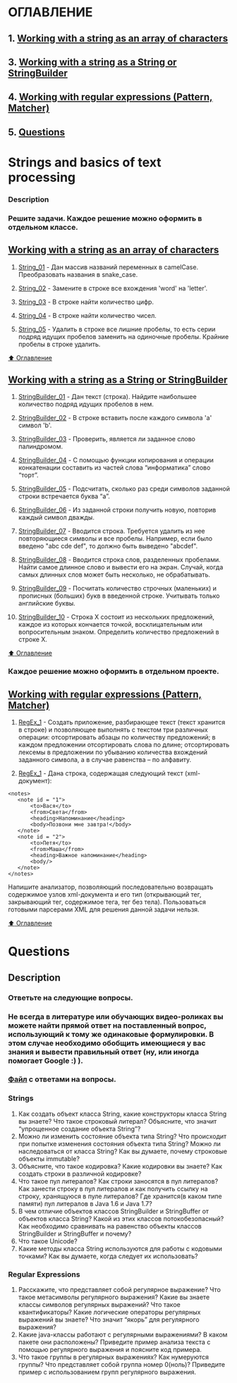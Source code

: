 # ОГЛАВЛЕНИЕ
## 1. [Working with a string as an array of characters](#Working-with-a-string-as-an-array-of-characters)
## 3. [Working with a string as a String or StringBuilder](#Working-with-a-string-as-a-String-or-StringBuilder)
## 4. [Working with regular expressions (Pattern, Matcher)](#Working-with-regular-expressions-(Pattern,-Matcher))
## 5. [Questions](#Questions)

# Strings and basics of text processing

### Description
### Решите задачи. Каждое решение можно оформить в отдельном классе.

## [Working with a string as an array of characters](https://github.com/vitalikulsha/java-course3/tree/master/3_StringCharArray)

1. [String_01](https://github.com/vitalikulsha/java-course3/blob/master/3_StringCharArray/String_01.java) - Дан массив названий переменных в camelCase. Преобразовать названия в snake_case.

2. [String_02](https://github.com/vitalikulsha/java-course3/blob/master/3_StringCharArray/String_02.java) - Замените в строке все вхождения 'word' на 'letter'.

3. [String_03](https://github.com/vitalikulsha/java-course3/blob/master/3_StringCharArray/String_03.java) - В строке найти количество цифр.

4. [String_04](https://github.com/vitalikulsha/java-course3/blob/master/3_StringCharArray/String_04.java) - В строке найти количество чисел.

5. [String_05](https://github.com/vitalikulsha/java-course3/blob/master/3_StringCharArray/String_05.java) - Удалить в строке все лишние пробелы, то есть серии подряд идущих пробелов заменить на одиночные пробелы. Крайние пробелы в строке удалить.

[:arrow_up: Оглавление](#ОГЛАВЛЕНИЕ)

## [Working with a string as a String or StringBuilder](https://github.com/vitalikulsha/java-course3/tree/master/4_StringAndStringBuilder)
1. [StringBuilder_01](https://github.com/vitalikulsha/java-course3/blob/master/4_StringAndStringBuilder/StringBuilder_01.java) - Дан текст (строка). Найдите наибольшее количество подряд идущих пробелов в нем.

2. [StringBuilder_02](https://github.com/vitalikulsha/java-course3/blob/master/4_StringAndStringBuilder/StringBuilder_02.java) - В строке вставить после каждого символа 'a' символ 'b'.

3. [StringBuilder_03](https://github.com/vitalikulsha/java-course3/blob/master/4_StringAndStringBuilder/StringBuilder_03.java) - Проверить, является ли заданное слово палиндромом.

4. [StringBuilder_04](https://github.com/vitalikulsha/java-course3/blob/master/4_StringAndStringBuilder/StringBuilder_04.java) - С помощью функции копирования и операции конкатенации составить из частей слова “информатика” слово “торт”.

5. [StringBuilder_05](https://github.com/vitalikulsha/java-course3/blob/master/4_StringAndStringBuilder/StringBuilder_05.java) - Подсчитать, сколько раз среди символов заданной строки встречается буква “а”.

6. [StringBuilder_06](https://github.com/vitalikulsha/java-course3/blob/master/4_StringAndStringBuilder/StringBuilder_06.java) - Из заданной строки получить новую, повторив каждый символ дважды.

7. [StringBuilder_07](https://github.com/vitalikulsha/java-course3/blob/master/4_StringAndStringBuilder/StringBuilder_07.java) - Вводится строка. Требуется удалить из нее повторяющиеся символы и все пробелы. Например, если было введено "abc cde def", то должно быть выведено "abcdef".

8. [StringBuilder_08](https://github.com/vitalikulsha/java-course3/blob/master/4_StringAndStringBuilder/StringBuilder_08.java) - Вводится строка слов, разделенных пробелами. Найти самое длинное слово и вывести его на экран. Случай, когда самых длинных слов может быть несколько, не обрабатывать.

9. [StringBuilder_09](https://github.com/vitalikulsha/java-course3/blob/master/4_StringAndStringBuilder/StringBuilder_09.java) - Посчитать количество строчных (маленьких) и прописных (больших) букв в введенной строке. Учитывать только английские буквы.

10. [StringBuilder_10](https://github.com/vitalikulsha/java-course3/blob/master/4_StringAndStringBuilder/StringBuilder_10.java) - Строка X состоит из нескольких предложений, каждое из которых кончается точкой, восклицательным или вопросительным знаком. Определить количество предложений в строке X.

[:arrow_up: Оглавление](#ОГЛАВЛЕНИЕ)

### Каждое решение можно оформить в отдельном проекте.

## [Working with regular expressions (Pattern, Matcher)](https://github.com/vitalikulsha/java-course3/tree/master/5_RegularExpressions)
1. [RegEx_1](https://github.com/vitalikulsha/java-course3/blob/master/5_RegularExpressions/RegEx_1.java) - Cоздать приложение, разбирающее текст (текст хранится в строке) и позволяющее выполнять с текстом три различных операции: отсортировать абзацы по количеству предложений; в каждом предложении отсортировать слова по длине; отсортировать лексемы в предложении по убыванию количества вхождений заданного символа, а в случае равенства – по алфавиту.

2. [RegEx_1](https://github.com/vitalikulsha/java-course3/blob/master/5_RegularExpressions/RegEx_1.java) - Дана строка, содержащая следующий текст (xml-документ):
 
```
<notes>
   <note id = "1">
       <to>Вася</to>
       <from>Света</from>
       <heading>Напоминание</heading>
       <body>Позвони мне завтра!</body>
   </note>
   <note id = "2">
       <to>Петя</to>
       <from>Маша</from>
       <heading>Важное напоминание</heading>
       <body/>
   </note>
</notes>
```

Напишите анализатор, позволяющий последовательно возвращать содержимое узлов xml-документа и его тип (открывающий тег, закрывающий тег, содержимое тега, тег без тела). Пользоваться готовыми парсерами XML для решения данной задачи нельзя.

[:arrow_up: Оглавление](#ОГЛАВЛЕНИЕ)

# Questions
## Description
### Ответьте на следующие вопросы.
### Не всегда в литературе или обучающих видео-роликах вы можете найти прямой ответ на поставленный вопрос, использующий к тому же одинаковые формулировки. В этом случае необходимо обобщить имеющиеся у вас знания и вывести правильный ответ (ну, или иногда помогает Google :) ).

### [Файл](https://github.com/vitalikulsha/java-course3/blob/master/StringsAndBasicsOfTextProcessingQuestions.docx) с ответами на вопросы.

### Strings

1. Как создать объект класса String, какие конструкторы класса String вы знаете? Что такое строковый литерал? Объясните, что значит “упрощенное создание объекта String”?
2. Можно ли изменить состояние объекта типа String? Что происходит при попытке изменения состояния объекта типа String? Можно ли наследоваться от класса String? Как вы думаете, почему строковые объекты immutable?
3. Объясните, что такое кодировка? Какие кодировки вы знаете? Как создать строки в различной кодировке?
4. Что такое пул литералов? Как строки заносятся в пул литералов? Как занести строку в пул литералов и как получить ссылку на строку, хранящуюся в пуле литералов? Где хранится(в каком типе памяти) пул литералов в Java 1.6 и Java 1.7?
5. В чем отличие объектов классов StringBuilder и StringBuffer от объектов класса String? Какой из этих классов потокобезопасный? Как необходимо сравнивать на равенство объекты классов StringBuilder и StringBuffer и почему?
6. Что такое Unicode?
7. Какие методы класса String используются для работы с кодовыми точками? Как вы думаете, когда следует их использовать?
 
### Regular Expressions

1. Расскажите, что представляет собой регулярное выражение? Что такое метасимволы регулярного выражения? Какие вы знаете классы символов регулярных выражений? Что такое квантификаторы? Какие логические операторы регулярных выражений вы знаете? Что значит “якорь” для регулярного выражения?
2. Какие java-классы работают с регулярными выражениями? В каком пакете они расположены? Приведите пример анализа текста с помощью регулярного выражения и поясните код примера.
3. Что такое группы в регулярных выражениях? Как нумеруются группы? Что представляет собой группа номер 0(ноль)? Приведите пример с использованием групп регулярного выражения.
